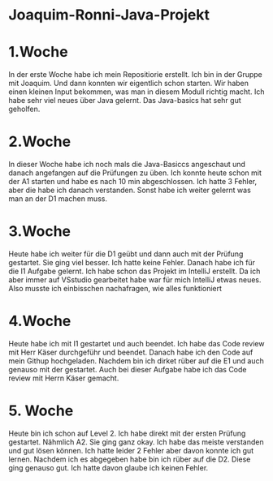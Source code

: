# Joaquim-Ronni-Java-Projekt

# 1.Woche
In der erste Woche habe ich mein Repositiorie erstellt. Ich bin in der Gruppe mit Joaquim. Und dann konnten wir eigentlich schon starten. Wir haben einen kleinen Input bekommen, was man in diesem Modull richtig macht. Ich habe sehr viel neues über Java gelernt. Das Java-basics hat sehr gut geholfen.

# 2.Woche
In dieser Woche habe ich noch mals die Java-Basiccs angeschaut und danach angefangen auf die Prüfungen zu üben. Ich konnte heute schon mit der A1 starten und habe es nach 10 min abgeschlossen. Ich hatte 3 Fehler, aber die habe ich danach verstanden. Sonst habe ich weiter gelernt was man an der D1 machen muss.

# 3.Woche 
Heute habe ich weiter für die D1 geübt und dann auch mit der Prüfung gestartet. Sie ging viel besser. Ich hatte keine Fehler. Danach habe ich für die I1 Aufgabe gelernt. Ich habe schon das Projekt im IntelliJ erstellt. Da ich aber immer auf VSstudio gearbeitet habe war für mich IntelliJ etwas neues. Also musste ich einbisschen nachafragen, wie alles funktioniert

# 4.Woche 
Heute habe ich mit I1 gestartet und auch beendet. Ich habe das Code review mit Herr Käser durchgeführ und beendet. Danach habe ich den Code auf mein Githup hochgeladen. Nachdem bin ich dirket rüber auf die E1 und auch genauso mit der gestartet. Auch bei dieser Aufgabe habe ich das Code review mit Herrn Käser gemacht.

 # 5. Woche 
 Heute bin ich schon auf Level 2. Ich habe direkt mit der ersten Prüfung gestartet. Nähmlich A2. Sie ging ganz okay. Ich habe das meiste verstanden und gut lösen können. Ich hatte leider 2 Fehler aber davon konnte ich gut lernen. Nachdem ich es abgegeben habe bin ich rüber auf die D2. Diese ging genauso gut. Ich hatte davon glaube ich keinen Fehler.
